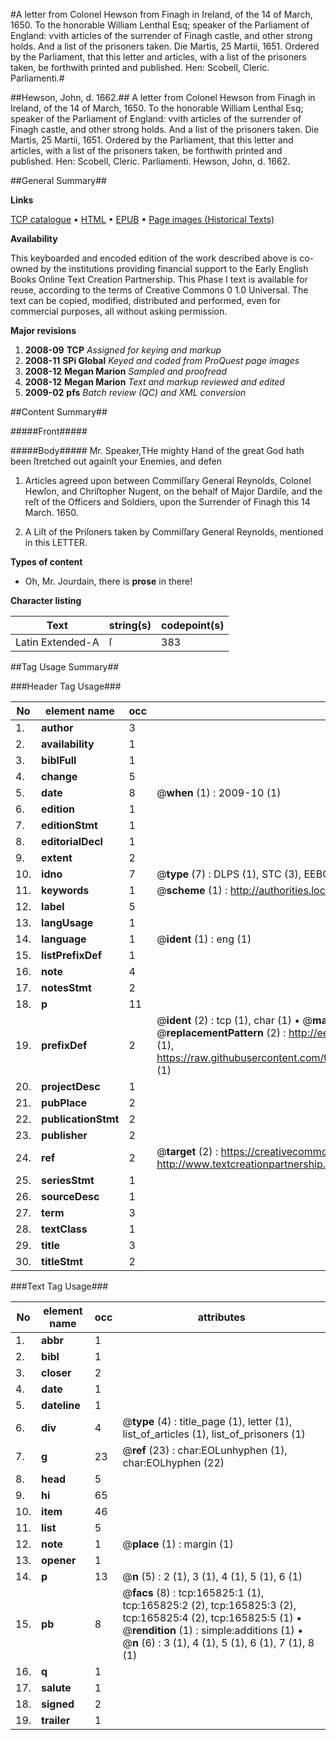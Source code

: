 #A letter from Colonel Hewson from Finagh in Ireland, of the 14 of March, 1650. To the honorable William Lenthal Esq; speaker of the Parliament of England: vvith articles of the surrender of Finagh castle, and other strong holds. And a list of the prisoners taken. Die Martis, 25 Martii, 1651. Ordered by the Parliament, that this letter and articles, with a list of the prisoners taken, be forthwith printed and published. Hen: Scobell, Cleric. Parliamenti.#

##Hewson, John, d. 1662.##
A letter from Colonel Hewson from Finagh in Ireland, of the 14 of March, 1650. To the honorable William Lenthal Esq; speaker of the Parliament of England: vvith articles of the surrender of Finagh castle, and other strong holds. And a list of the prisoners taken. Die Martis, 25 Martii, 1651. Ordered by the Parliament, that this letter and articles, with a list of the prisoners taken, be forthwith printed and published. Hen: Scobell, Cleric. Parliamenti.
Hewson, John, d. 1662.

##General Summary##

**Links**

[TCP catalogue](http://www.ota.ox.ac.uk/tcp/)  • 
[HTML](http://tei.it.ox.ac.uk/tcp/Texts-HTML/free/A86/A86273.html)  • 
[EPUB](http://tei.it.ox.ac.uk/tcp/Texts-EPUB/free/A86/A86273.epub) • 
[Page images (Historical Texts)](https://data.historicaltexts.jisc.ac.uk/view?pubId=eebo-99865664e&pageId=eebo-99865664e-165825-1)

**Availability**

This keyboarded and encoded edition of the
	       work described above is co-owned by the institutions
	       providing financial support to the Early English Books
	       Online Text Creation Partnership. This Phase I text is
	       available for reuse, according to the terms of Creative
	       Commons 0 1.0 Universal. The text can be copied,
	       modified, distributed and performed, even for
	       commercial purposes, all without asking permission.

**Major revisions**

1. __2008-09__ __TCP__ *Assigned for keying and markup*
1. __2008-11__ __SPi Global__ *Keyed and coded from ProQuest page images*
1. __2008-12__ __Megan Marion__ *Sampled and proofread*
1. __2008-12__ __Megan Marion__ *Text and markup reviewed and edited*
1. __2009-02__ __pfs__ *Batch review (QC) and XML conversion*

##Content Summary##

#####Front#####

#####Body#####
Mr. Speaker,THe mighty Hand of the great God hath been ſtretched out againſt your Enemies, and defen
1. Articles agreed upon between Commiſſary General Reynolds, Colonel Hewſon, and Chriſtopher Nugent, on the behalf of Major Dardiſe, and the reſt of the Officers and Soldiers, upon the Surrender of Finagh this 14 March. 1650.

1. A Liſt of the Priſoners taken by Commiſſary General Reynolds, mentioned in this LETTER.

**Types of content**

  * Oh, Mr. Jourdain, there is **prose** in there!

**Character listing**


|Text|string(s)|codepoint(s)|
|---|---|---|
|Latin Extended-A|ſ|383|

##Tag Usage Summary##

###Header Tag Usage###

|No|element name|occ|attributes|
|---|---|---|---|
|1.|__author__|3||
|2.|__availability__|1||
|3.|__biblFull__|1||
|4.|__change__|5||
|5.|__date__|8| @__when__ (1) : 2009-10 (1)|
|6.|__edition__|1||
|7.|__editionStmt__|1||
|8.|__editorialDecl__|1||
|9.|__extent__|2||
|10.|__idno__|7| @__type__ (7) : DLPS (1), STC (3), EEBO-CITATION (1), PROQUEST (1), VID (1)|
|11.|__keywords__|1| @__scheme__ (1) : http://authorities.loc.gov/ (1)|
|12.|__label__|5||
|13.|__langUsage__|1||
|14.|__language__|1| @__ident__ (1) : eng (1)|
|15.|__listPrefixDef__|1||
|16.|__note__|4||
|17.|__notesStmt__|2||
|18.|__p__|11||
|19.|__prefixDef__|2| @__ident__ (2) : tcp (1), char (1)  •  @__matchPattern__ (2) : ([0-9\-]+):([0-9IVX]+) (1), (.+) (1)  •  @__replacementPattern__ (2) : http://eebo.chadwyck.com/downloadtiff?vid=$1&page=$2 (1), https://raw.githubusercontent.com/textcreationpartnership/Texts/master/tcpchars.xml#$1 (1)|
|20.|__projectDesc__|1||
|21.|__pubPlace__|2||
|22.|__publicationStmt__|2||
|23.|__publisher__|2||
|24.|__ref__|2| @__target__ (2) : https://creativecommons.org/publicdomain/zero/1.0/ (1), http://www.textcreationpartnership.org/docs/. (1)|
|25.|__seriesStmt__|1||
|26.|__sourceDesc__|1||
|27.|__term__|3||
|28.|__textClass__|1||
|29.|__title__|3||
|30.|__titleStmt__|2||


###Text Tag Usage###

|No|element name|occ|attributes|
|---|---|---|---|
|1.|__abbr__|1||
|2.|__bibl__|1||
|3.|__closer__|2||
|4.|__date__|1||
|5.|__dateline__|1||
|6.|__div__|4| @__type__ (4) : title_page (1), letter (1), list_of_articles (1), list_of_prisoners (1)|
|7.|__g__|23| @__ref__ (23) : char:EOLunhyphen (1), char:EOLhyphen (22)|
|8.|__head__|5||
|9.|__hi__|65||
|10.|__item__|46||
|11.|__list__|5||
|12.|__note__|1| @__place__ (1) : margin (1)|
|13.|__opener__|1||
|14.|__p__|13| @__n__ (5) : 2 (1), 3 (1), 4 (1), 5 (1), 6 (1)|
|15.|__pb__|8| @__facs__ (8) : tcp:165825:1 (1), tcp:165825:2 (2), tcp:165825:3 (2), tcp:165825:4 (2), tcp:165825:5 (1)  •  @__rendition__ (1) : simple:additions (1)  •  @__n__ (6) : 3 (1), 4 (1), 5 (1), 6 (1), 7 (1), 8 (1)|
|16.|__q__|1||
|17.|__salute__|1||
|18.|__signed__|2||
|19.|__trailer__|1||

